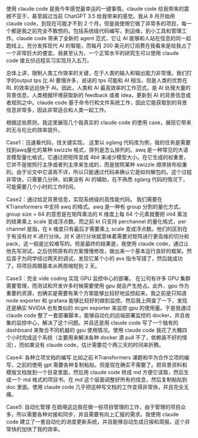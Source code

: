 

使用 claude code 是我今年感觉最幸运的一键事情。claude code 给我带来的震撼不亚于，甚至超过当前 ChatGPT 3.5 给我带来的感觉。我从 8 月开始用 claude code，到现在可能才不到 2 个月，但是我使用它做了非常多的项目，每一个都是我之前完全不敢想的。包括系统级代码编写，到运维，到小工具和管理工作。claude code 带来了全新的 agent 范式，它让 AI 能够和人站在信息的同一起跑线上。充分发挥现代 AI 的智能，而每月 200 美元的订阅费在我看来是给我占了一个非常巨大的便宜。我甚至认为，一个正常水平的研究生可以使用 claude code 接五份远程实习实现月入五万。



总体上讲，限制人类工作效率的关键，在于人类的输入和输出能力非常慢。我们打字的output tps 比 AI 要慢许多，说话的 tps 可能和 AI 相当，但是人类的优势在 RL 的效率远远快于 AI。因此，人类和 AI 最高效率的工作范式，是 AI 处理大量的背景信息，人类根据环境获取新的 feedback 或者 idea，更新到 AI 的背景信息或者规则之中。claude code 基于命令行和文件系统工作，因此它能获取到的背景信息非常多，因此非常适合和人类一起工作。

根据这些原则，我这里展现几个我真实的 claude code 的使用 case，展现它带来的无与伦比的效率提升。

Case1：迅速看代码，找关键实现。
这里以 sglang 代码库为例，我的任务是需要找到awq量化的某种 swizzle 格式，排列是怎么排列的。awq 是一种常见的大语言模型量化格式，它通过把矩阵变成 4bit 来减少模型大小。在它生成的权重里，它并不是按照行主序或者列主序来生成的，而是按照某种 swizzle 顺序排布权重的。由于论文中它语焉不详，所以只能通过代码来确认它是如何解包的。这个过程非常快，只需要几分钟，如果没有 AI 的辅助，在不熟悉 sglang 代码的情况下，可能需要几个小时的工作时间。 

Case2：通过给足背景信息，实现系统级的高性能代码。
我们需要在 KTransformers 中支持 awq 的格式。awq 是一种有 group 分割的量化方式。group size = 64 的意思是在矩阵乘法的 K 维度上每 64 个元素就要把 int4 乘法的结果乘上 scale 变成浮点数。而之前 kt 只支持 perchannel 的量化格式，per channel 是指，在 k 维度只有最后才需要乘上 scale 变成浮点数。他们的区别在于有没有对 K 进行分块。对 K 进行分块就意味着需要对矩阵进行更高维的切分和 pack，这一般是比较难写的。但是最终的结果是，我使用 claude code，通过让他先写测试，之后仿照原有的方案慢慢修改，做出来一个基本运行良好的框架。然后袁子为同学经过两天的调试，发现它某个小的 avx 指令写错了，然后就成功了。将项目周期基本从两周缩短到 2 天。

Case3：完全 vide coding 实现 GPU 监控中心的部署。
在公司有许多 GPU 集群需要管理，而测试和开发许多时候需要使用 gpu 就会产生抢占。此外，gpu 作为重要的资源，也确实是需要有某个方案能够比较好地监控起来。我之前是只知道 node exporter 和 grafana 能够比较好的做到监控。然后我上网查了一下，发现还是确实 NVIDIA 也有类似的 dcgm exporter 来监控 gpu 的使用量。于是我通过 claude code 整了一套部署脚本，能够自动化的远端部署监控的 docker，并且收集的监控中心，解决了这个问题。并且还是用 claude code 写了一个独有的 dashboard 来聚合不同机器的 gpu 使用情况。使用 claude code 我花了大概四个小时完成这个系统（主要用来解决各种 docker 源 pull 不了，依赖装不好的情况），而如果没有 claude code，估计需要花个两三天的时间来折腾。

Case4: 各种立项文档的编写
比如之前 KTransformers 课题和华为合作立项的编写，之前的使用 gpt 需要各种复制粘贴，但是现在确实不需要了。把背景资料和模版文档放到一个目录里面，然后用 claude code 转成 md 方便它读取，然后生成一个 md 格式的项目书。在 md 这个层面调整好所有的信息，然后复制粘贴到 doc 里面。使用 claude code 几乎把这种写文档的工作变得非常快，并且完全无痛。

Case5: 自动化管理
在趋境这边我在做一些项目管理的工作，由于管理的项目众多，所以需要各种对接和同步，并且需要有向上汇报的需求。我使用 claude code 建立了一套自动化的进度更新系统，并且能够自动生成日报和周报。这个非常快的加快了我的效率。




